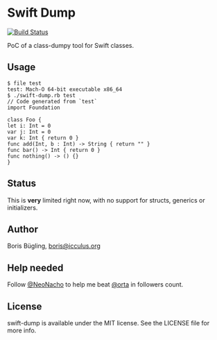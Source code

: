 # Swift Dump

[![Build Status](http://img.shields.io/travis/neonichu/swift-dump.svg?style=flat)](https://travis-ci.org/neonichu/swift-dump)

PoC of a class-dumpy tool for Swift classes.

## Usage

```
$ file test
test: Mach-O 64-bit executable x86_64
$ ./swift-dump.rb test
// Code generated from `test`
import Foundation

class Foo {
let i: Int = 0 
var j: Int = 0 
var k: Int { return 0 } 
func add(Int, b : Int) -> String { return "" }
func bar() -> Int { return 0 }
func nothing() -> () {}
}
```

## Status

This is __very__ limited right now, with no support for structs, generics or initializers.

## Author

Boris Bügling, boris@icculus.org

## Help needed

Follow [@NeoNacho](https://twitter.com/NeoNacho) to help me beat [@orta](https://twitter.com/orta) in followers count.

## License

swift-dump is available under the MIT license. See the LICENSE file for more info.
